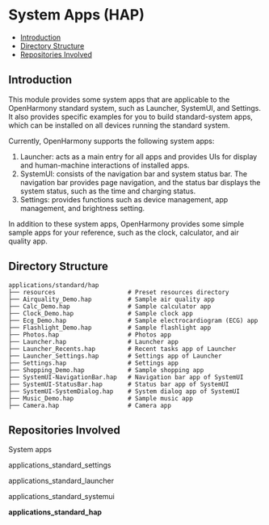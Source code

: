 # System Apps \(HAP\)<a name="EN-US_TOPIC_0000001162045697"></a>

-   [Introduction](#section110mcpsimp)
-   [Directory Structure](#section11948105210591)
-   [Repositories Involved](#section120mcpsimp)

## Introduction<a name="section110mcpsimp"></a>

This module provides some system apps that are applicable to the OpenHarmony standard system, such as Launcher, SystemUI, and Settings. It also provides specific examples for you to build standard-system apps, which can be installed on all devices running the standard system.

Currently, OpenHarmony supports the following system apps:

1.  Launcher: acts as a main entry for all apps and provides UIs for display and human-machine interactions of installed apps.
2.  SystemUI: consists of the navigation bar and system status bar. The navigation bar provides page navigation, and the status bar displays the system status, such as the time and charging status.
3.  Settings: provides functions such as device management, app management, and brightness setting.

In addition to these system apps, OpenHarmony provides some simple sample apps for your reference, such as the clock, calculator, and air quality app.

## Directory Structure<a name="section11948105210591"></a>

```
applications/standard/hap
├── resources                    # Preset resources directory
├── Airquality_Demo.hap          # Sample air quality app
├── Calc_Demo.hap                # Sample calculator app
├── Clock_Demo.hap               # Sample clock app
├── Ecg_Demo.hap                 # Sample electrocardiogram (ECG) app
├── Flashlight_Demo.hap          # Sample flashlight app
├── Photos.hap                   # Photos app
├── Launcher.hap                 # Launcher app
├── Launcher_Recents.hap         # Recent tasks app of Launcher
├── Launcher_Settings.hap        # Settings app of Launcher
├── Settings.hap                 # Settings app
├── Shopping_Demo.hap            # Sample shopping app
├── SystemUI-NavigationBar.hap   # Navigation bar app of SystemUI
├── SystemUI-StatusBar.hap       # Status bar app of SystemUI
├── SystemUI-SystemDialog.hap    # System dialog app of SystemUI
├── Music_Demo.hap               # Sample music app
├── Camera.hap                   # Camera app
```

## Repositories Involved<a name="section120mcpsimp"></a>

System apps

applications\_standard\_settings

applications\_standard\_launcher

applications\_standard\_systemui

**applications\_standard\_hap**

